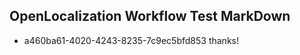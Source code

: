 ## OpenLocalization Workflow Test MarkDown
* a460ba61-4020-4243-8235-7c9ec5bfd853 thanks!

<!--HONumber=Sep16_HO1-->


